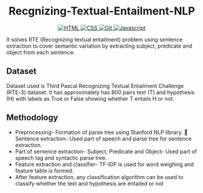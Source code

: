<h1 align="center">
<!--   <a href="https://github.com/umangraval/Smart-Checkout"><img src="./brand_assets/banner.png" width=600 alt="Smart-Checkout"></a> -->
  Recgnizing-Textual-Entailment-NLP
</h1>



<p align="center">

  <a href="">
    <img src="https://forthebadge.com/images/badges/made-with-python.svg"
         alt="HTML">
  </a>
  <a href="">
    <img src="https://forthebadge.com/images/badges/uses-git.svg"
         alt="CSS">
  </a>
  <a href="">
    <img src="https://forthebadge.com/images/badges/open-source.svg"
         alt="Git">
  </a>
    <a href="">
    <img src="https://forthebadge.com/images/badges/for-robots.svg"
         alt="Javascript">
  </a>
</p>


It solves RTE (Recognizing textual entailment) problem using sentence extraction to cover semantic variation by extracting subject, predicate and object from each sentence.

## Dataset
Dataset used is Third Pascal Recognizing Textual Entailment Challenge
(RTE-3) dataset. It has approximately has 800 pairs text (T) and
hypothesis (H) with labels as True or False showing whether T entails H
or not.

## Methodology
* Preprocessing- Formation of parse tree using Stanford NLP library.  Sentence extraction- Used part of speech and parse tree for
sentence extraction.
* Part of sentence extraction- Subject, Predicate and Object- Used part
of speech tag and syntactic parse tree.
* Feature extraction and classifier- TF-IDF is used for word weighing
and feature table is formed. 
* After feature extraction, any classification algorithm can be used to
classify whether the text and hypothesis are entailed or not
